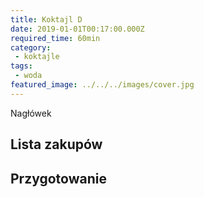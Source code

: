 ```yaml
---
title: Koktajl D
date: 2019-01-01T00:17:00.000Z
required_time: 60min
category:
 - koktajle
tags:
 - woda
featured_image: ../../../images/cover.jpg
---
```

    
Nagłówek  
<!---- splitter ---->
## Lista zakupów  

<!---- splitter ---->
## Przygotowanie  
